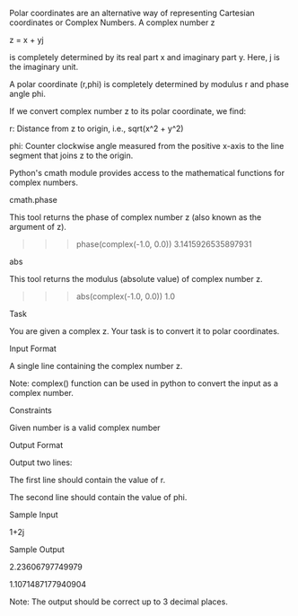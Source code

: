 Polar coordinates are an alternative way of representing Cartesian coordinates or Complex Numbers.
A complex number z

z = x + yj

is completely determined by its real part x and imaginary part y. 
Here, j is the imaginary unit.

A polar coordinate (r,phi) 
is completely determined by modulus r and phase angle phi.

If we convert complex number z to its polar coordinate, we find:

r: Distance from z to origin, i.e., sqrt(x^2 + y^2)

phi: Counter clockwise angle measured from the positive x-axis to the line segment that joins z to the origin.

Python's cmath module provides access to the mathematical functions for complex numbers.

cmath.phase

This tool returns the phase of complex number z (also known as the argument of z).

>>> phase(complex(-1.0, 0.0))
3.1415926535897931

abs

This tool returns the modulus (absolute value) of complex number z.

>>> abs(complex(-1.0, 0.0))
1.0

Task 

You are given a complex z. Your task is to convert it to polar coordinates.

Input Format

A single line containing the complex number z. 

Note: complex() function can be used in python to convert the input as a complex number.

Constraints

Given number is a valid complex number

Output Format

Output two lines: 

The first line should contain the value of r.

The second line should contain the value of phi.

Sample Input

1+2j

Sample Output

2.23606797749979 

1.1071487177940904

Note: The output should be correct up to 3 decimal places. 
